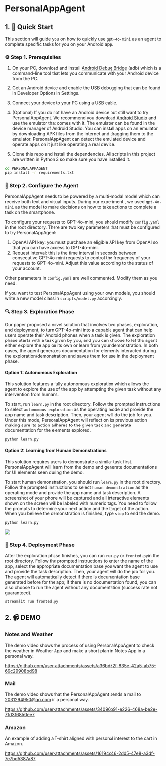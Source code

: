 # PersonalAppAgent


## 1. 🚀 Quick Start

This section will guide you on how to quickly use `gpt-4o-mini` as an agent to complete specific tasks for you on
your Android app.

### ⚙️ Step 1. Prerequisites

1. On your PC, download and install [Android Debug Bridge](https://developer.android.com/tools/adb) (adb) which is a
   command-line tool that lets you communicate with your Android device from the PC.

2. Get an Android device and enable the USB debugging that can be found in Developer Options in Settings.

3. Connect your device to your PC using a USB cable.

4. (Optional) If you do not have an Android device but still want to try PersonalAppAgent. We recommend you download
   [Android Studio](https://developer.android.com/studio/run/emulator) and use the emulator that comes with it.
   The emulator can be found in the device manager of Android Studio. You can install apps on an emulator by
   downloading APK files from the internet and dragging them to the emulator.
   PersonalAppAgent can detect the emulated device and operate apps on it just like operating a real device.

5. Clone this repo and install the dependencies. All scripts in this project are written in Python 3 so make sure you
   have installed it.

```bash
cd PERSONALAPPAGENT
pip install -r requirements.txt
```

### 🤖 Step 2. Configure the Agent

PersonalAppAgent needs to be powered by a multi-modal model which can receive both text and visual inputs. During our experiment
, we used `gpt-4o-mini` as the model to make decisions on how to take actions to complete a task on the smartphone.

To configure your requests to GPT-4o-mini, you should modify `config.yaml` in the root directory.
There are two key parameters that must be configured to try PersonalAppAgent:

1. OpenAI API key: you must purchase an eligible API key from OpenAI so that you can have access to GPT-4o-mini.
2. Request interval: this is the time interval in seconds between consecutive GPT-4o-mini requests to control the frequency 
   of your requests to GPT-4o-mini. Adjust this value according to the status of your account.

Other parameters in `config.yaml` are well commented. Modify them as you need.

If you want to test PersonalAppAgent using your own models, you should write a new model class in `scripts/model.py` accordingly.

### 🔍 Step 3. Exploration Phase

Our paper proposed a novel solution that involves two phases, exploration, and deployment, to turn GPT-4o-mini into a capable 
agent that can help users operate their Android phones when a task is given. The exploration phase starts with a task 
given by you, and you can choose to let the agent either explore the app on its own or learn from your demonstration. 
In both cases, the agent generates documentation for elements interacted during the exploration/demonstration and 
saves them for use in the deployment phase.

#### Option 1: Autonomous Exploration

This solution features a fully autonomous exploration which allows the agent to explore the use of the app by attempting
the given task without any intervention from humans.

To start, run `learn.py` in the root directory. Follow the prompted instructions to select `autonomous exploration` 
as the operating mode and provide the app name and task description. Then, your agent will do the job for you. Under 
this mode, PersonalAppAgent will reflect on its previous action making sure its action adheres to the given task and generate 
documentation for the elements explored.

```bash
python learn.py
```

#### Option 2: Learning from Human Demonstrations

This solution requires users to demonstrate a similar task first. PersonalAppAgent will learn from the demo and generate 
documentations for UI elements seen during the demo.

To start human demonstration, you should run `learn.py` in the root directory. Follow the prompted instructions to select 
`human demonstration` as the operating mode and provide the app name and task description. A screenshot of your phone 
will be captured and all interactive elements shown on the screen will be labeled with numeric tags. You need to follow 
the prompts to determine your next action and the target of the action. When you believe the demonstration is finished, 
type `stop` to end the demo.

```bash
python learn.py
```

![](./assets/demo.png)

### 📱 Step 4. Deployment Phase

After the exploration phase finishes, you can run `run.py` or `fronted.py`in the root directory. Follow the prompted instructions to enter 
the name of the app, select the appropriate documentation base you want the agent to use and provide the task 
description. Then, your agent will do the job for you. The agent will automatically detect if there is documentation 
base generated before for the app; if there is no documentation found, you can also choose to run the agent without any 
documentation (success rate not guaranteed).

```bash
streamlit run fronted.py
```

## 2. 📹 DEMO 

### Notes and Weather
The demo video shows the process of using PersonalAppAgent to check the weather in Weather App and make a short plan in Notes App in a personal way.

https://github.com/user-attachments/assets/a36bd52f-835e-42a5-ab75-69c29908bd98

### Mail
The demo video shows that the PersonalAppAgent sends a mail to 2031294950@qq.com in a personal way.

https://github.com/user-attachments/assets/34096b91-e226-468a-be2e-71d3f6850ee7
### Amazon
An example of adding a T-shirt aligned with personal interest to the cart in Amazon.

https://github.com/user-attachments/assets/16194c46-2dd5-47e8-a3df-7e7bd5387a87




